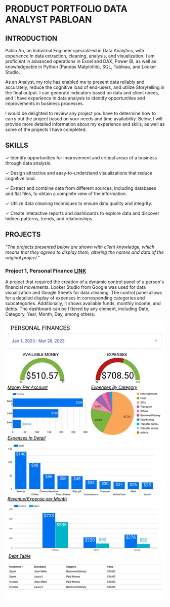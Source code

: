 # PRODUCT PORTFOLIO DATA ANALYST PABLOAN


## INTRODUCTION
Pablo An, an Industrial Engineer specialized in Data Analytics, with experience in data extraction, cleaning, analysis, and visualization. I am proficient in advanced operations in Excel and DAX, Power BI, as well as knowledgeable in Python (Pandas Matplotlib), SQL, Tableau, and Looker Studio.

As an Analyst, my role has enabled me to present data reliably and accurately, reduce the cognitive load of end-users, and utilize Storytelling in the final output. I can generate indicators based on data and client needs, and I have experience in data analysis to identify opportunities and improvements in business processes.

I would be delighted to review any project you have to determine how to carry out the project based on your needs and time availability. Below, I will provide more detailed information about my experience and skills, as well as some of the projects I have completed.

## SKILLS

✓ Identify opportunities for improvement and critical areas of a business through data analysis.

✓ Design attractive and easy-to-understand visualizations that reduce cognitive load.

✓ Extract and combine data from different sources, including databases and flat files, to obtain a complete view of the information.

✓ Utilize data cleaning techniques to ensure data quality and integrity.

✓ Create interactive reports and dashboards to explore data and discover hidden patterns, trends, and relationships.

## PROJECTS

_"The projects presented below are shown with client knowledge, which means that they agreed to display them, altering the names and data of the original project."_

### Project 1, Personal Finance [LINK](https://lookerstudio.google.com/u/0/reporting/22013aad-fdaf-4105-a920-77edcd0ed3bd/page/dZjxC)

A project that required the creation of a dynamic control panel of a person's financial movements. Looker Studio from Google was used for data visualization and Google Sheets for data cleaning. The control panel allows for a detailed display of expenses in corresponding categories and subcategories. Additionally, it shows available funds, monthly income, and debts. The dashboard can be filtered by any element, including Date, Category, Year, Month, Day, among others.

![](Images/p1.jpg)
